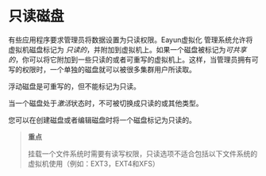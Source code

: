 # 只读磁盘

有些应用程序要求管理员将数据设置为只读权限。Eayun虚拟化
管理系统允许将虚拟机磁盘标记为
*只读的*，并附加到虚拟机上。如果一个磁盘被标记为*可共享的*，你可以将它附加到一些只读的或者可重写的虚拟机上。这样，当管理员拥有可写的权限时，一个单独的磁盘就可以被很多集群用户所读取。

浮动磁盘是可重写的，但不能标记为只读。

当一个磁盘处于*激活*状态时，不可被切换成只读的或其他类型。

您可以在创建磁盘或者编辑磁盘时将一个磁盘标记为只读的。

>  **重点**
>
>挂载一个文件系统时需要有读写权限，只读选项不适合包括以下文件系统的虚拟机使用（例如：EXT3，EXT4和XFS）

